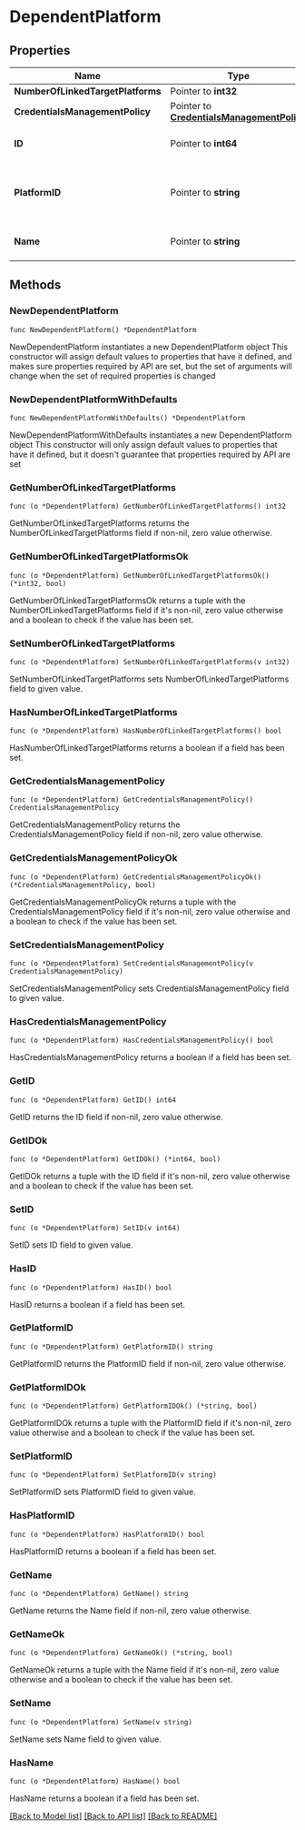 # DependentPlatform

## Properties

Name | Type | Description | Notes
------------ | ------------- | ------------- | -------------
**NumberOfLinkedTargetPlatforms** | Pointer to **int32** |  | [optional] 
**CredentialsManagementPolicy** | Pointer to [**CredentialsManagementPolicy**](CredentialsManagementPolicy.md) |  | [optional] 
**ID** | Pointer to **int64** | Unique ID of the platform in the system | [optional] 
**PlatformID** | Pointer to **string** | Unique textual representation of the platform in the system | [optional] 
**Name** | Pointer to **string** | Display name of the platform | [optional] 

## Methods

### NewDependentPlatform

`func NewDependentPlatform() *DependentPlatform`

NewDependentPlatform instantiates a new DependentPlatform object
This constructor will assign default values to properties that have it defined,
and makes sure properties required by API are set, but the set of arguments
will change when the set of required properties is changed

### NewDependentPlatformWithDefaults

`func NewDependentPlatformWithDefaults() *DependentPlatform`

NewDependentPlatformWithDefaults instantiates a new DependentPlatform object
This constructor will only assign default values to properties that have it defined,
but it doesn't guarantee that properties required by API are set

### GetNumberOfLinkedTargetPlatforms

`func (o *DependentPlatform) GetNumberOfLinkedTargetPlatforms() int32`

GetNumberOfLinkedTargetPlatforms returns the NumberOfLinkedTargetPlatforms field if non-nil, zero value otherwise.

### GetNumberOfLinkedTargetPlatformsOk

`func (o *DependentPlatform) GetNumberOfLinkedTargetPlatformsOk() (*int32, bool)`

GetNumberOfLinkedTargetPlatformsOk returns a tuple with the NumberOfLinkedTargetPlatforms field if it's non-nil, zero value otherwise
and a boolean to check if the value has been set.

### SetNumberOfLinkedTargetPlatforms

`func (o *DependentPlatform) SetNumberOfLinkedTargetPlatforms(v int32)`

SetNumberOfLinkedTargetPlatforms sets NumberOfLinkedTargetPlatforms field to given value.

### HasNumberOfLinkedTargetPlatforms

`func (o *DependentPlatform) HasNumberOfLinkedTargetPlatforms() bool`

HasNumberOfLinkedTargetPlatforms returns a boolean if a field has been set.

### GetCredentialsManagementPolicy

`func (o *DependentPlatform) GetCredentialsManagementPolicy() CredentialsManagementPolicy`

GetCredentialsManagementPolicy returns the CredentialsManagementPolicy field if non-nil, zero value otherwise.

### GetCredentialsManagementPolicyOk

`func (o *DependentPlatform) GetCredentialsManagementPolicyOk() (*CredentialsManagementPolicy, bool)`

GetCredentialsManagementPolicyOk returns a tuple with the CredentialsManagementPolicy field if it's non-nil, zero value otherwise
and a boolean to check if the value has been set.

### SetCredentialsManagementPolicy

`func (o *DependentPlatform) SetCredentialsManagementPolicy(v CredentialsManagementPolicy)`

SetCredentialsManagementPolicy sets CredentialsManagementPolicy field to given value.

### HasCredentialsManagementPolicy

`func (o *DependentPlatform) HasCredentialsManagementPolicy() bool`

HasCredentialsManagementPolicy returns a boolean if a field has been set.

### GetID

`func (o *DependentPlatform) GetID() int64`

GetID returns the ID field if non-nil, zero value otherwise.

### GetIDOk

`func (o *DependentPlatform) GetIDOk() (*int64, bool)`

GetIDOk returns a tuple with the ID field if it's non-nil, zero value otherwise
and a boolean to check if the value has been set.

### SetID

`func (o *DependentPlatform) SetID(v int64)`

SetID sets ID field to given value.

### HasID

`func (o *DependentPlatform) HasID() bool`

HasID returns a boolean if a field has been set.

### GetPlatformID

`func (o *DependentPlatform) GetPlatformID() string`

GetPlatformID returns the PlatformID field if non-nil, zero value otherwise.

### GetPlatformIDOk

`func (o *DependentPlatform) GetPlatformIDOk() (*string, bool)`

GetPlatformIDOk returns a tuple with the PlatformID field if it's non-nil, zero value otherwise
and a boolean to check if the value has been set.

### SetPlatformID

`func (o *DependentPlatform) SetPlatformID(v string)`

SetPlatformID sets PlatformID field to given value.

### HasPlatformID

`func (o *DependentPlatform) HasPlatformID() bool`

HasPlatformID returns a boolean if a field has been set.

### GetName

`func (o *DependentPlatform) GetName() string`

GetName returns the Name field if non-nil, zero value otherwise.

### GetNameOk

`func (o *DependentPlatform) GetNameOk() (*string, bool)`

GetNameOk returns a tuple with the Name field if it's non-nil, zero value otherwise
and a boolean to check if the value has been set.

### SetName

`func (o *DependentPlatform) SetName(v string)`

SetName sets Name field to given value.

### HasName

`func (o *DependentPlatform) HasName() bool`

HasName returns a boolean if a field has been set.


[[Back to Model list]](../README.md#documentation-for-models) [[Back to API list]](../README.md#documentation-for-api-endpoints) [[Back to README]](../README.md)


